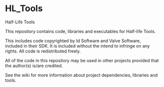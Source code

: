 # HL_Tools
Half-Life Tools

This repository contains code, libraries and executables for Half-life Tools.

This includes code copyrighted by Id Software and Valve Software, included in their SDK. It is included without the intend to infringe on any rights.
All code is redistributed freely.

All of the code in this repository may be used in other projects provided that the author(s) is/are credited.

See the wiki for more information about project dependencies, libraries and tools.